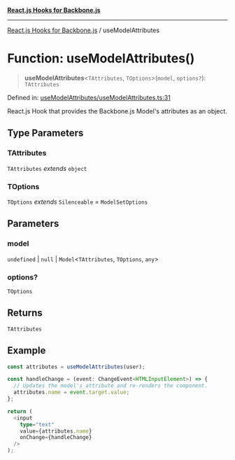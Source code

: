 [**React.js Hooks for Backbone.js**](../README.md)

***

[React.js Hooks for Backbone.js](../README.md) / useModelAttributes

# Function: useModelAttributes()

> **useModelAttributes**\<`TAttributes`, `TOptions`\>(`model`, `options?`): `TAttributes`

Defined in: [useModelAttributes/useModelAttributes.ts:31](https://github.com/VitorLuizC/react-hooks-for-backbone/blob/c933913f34e3d71aa5132aba125ed14cc1ec398d/src/useModelAttributes/useModelAttributes.ts#L31)

React.js Hook that provides the Backbone.js Model's attributes as an object.

## Type Parameters

### TAttributes

`TAttributes` *extends* `object`

### TOptions

`TOptions` *extends* `Silenceable` = `ModelSetOptions`

## Parameters

### model

`undefined` | `null` | `Model`\<`TAttributes`, `TOptions`, `any`\>

### options?

`TOptions`

## Returns

`TAttributes`

## Example

```ts
const attributes = useModelAttributes(user);

const handleChange = (event: ChangeEvent<HTMLInputElement>) => {
  // Updates the model's attribute and re-renders the component.
  attributes.name = event.target.value;
};

return (
  <input
    type="text"
    value={attributes.name}
    onChange={handleChange}
  />
);
```
